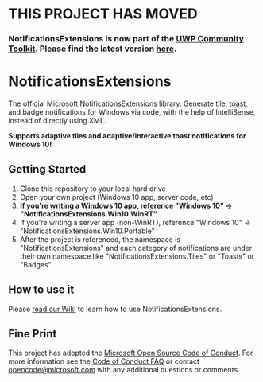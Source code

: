 # THIS PROJECT HAS MOVED

### NotificationsExtensions is now part of the [UWP Community Toolkit](https://github.com/Microsoft/UWPCommunityToolkit). Please find the latest version [here](https://github.com/Microsoft/UWPCommunityToolkit).

# NotificationsExtensions

The official Microsoft NotificationsExtensions library. Generate tile, toast, and badge notifications for Windows via code, with the help of IntelliSense, instead of directly using XML.

**Supports adaptive tiles and adaptive/interactive toast notifications for Windows 10!**

## Getting Started

1. Clone this repository to your local hard drive
2. Open your own project (Windows 10 app, server code, etc)
3. **If you're writing a Windows 10 app, reference "Windows 10" -> "NotificationsExtensions.Win10.WinRT"**
4. If you're writing a server app (non-WinRT), reference "Windows 10" -> "NotificationsExtensions.Win10.Portable"
5. After the project is referenced, the namespace is "NotificationsExtensions" and each category of notifications are under their own namespace like "NotificationsExtensions.Tiles" or "Toasts" or "Badges".


## How to use it

Please [read our Wiki](https://github.com/anbare/NotificationsExtensions/wiki) to learn how to use NotificationsExtensions.



## Fine Print

This project has adopted the [Microsoft Open Source Code of Conduct](http://microsoft.github.io/codeofconduct). For more information see the [Code of Conduct FAQ](http://microsoft.github.io/codeofconduct/faq.md) or contact [opencode@microsoft.com](mailto:opencode@microsoft.com) with any additional questions or comments. 
